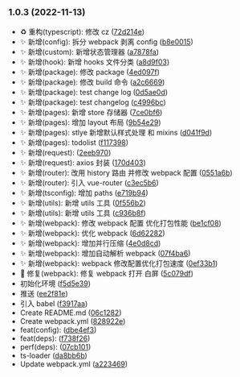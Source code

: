 ## <small>1.0.3 (2022-11-13)</small>

- ♻️ 重构(typescript): 修改 cz ([72d214e](https://github.com/2401345934/webpack-vue-demo/commit/72d214e))
- ✨ 新增(config): 拆分 webpack 剥离 config ([b8e0015](https://github.com/2401345934/webpack-vue-demo/commit/b8e0015))
- ✨ 新增(custom): 新增状态管理器 ([a7878fa](https://github.com/2401345934/webpack-vue-demo/commit/a7878fa))
- ✨ 新增(hook): 新增 hooks 文件分类 ([a8d9f03](https://github.com/2401345934/webpack-vue-demo/commit/a8d9f03))
- ✨ 新增(package): 修改 package ([4ed097f](https://github.com/2401345934/webpack-vue-demo/commit/4ed097f))
- ✨ 新增(package): 修改 build 命令 ([a2c6669](https://github.com/2401345934/webpack-vue-demo/commit/a2c6669))
- ✨ 新增(package): test change log ([0d5ae0d](https://github.com/2401345934/webpack-vue-demo/commit/0d5ae0d))
- ✨ 新增(package): test changelog ([c4996bc](https://github.com/2401345934/webpack-vue-demo/commit/c4996bc))
- ✨ 新增(pages): 新增 store 存储器 ([7ce0bf6](https://github.com/2401345934/webpack-vue-demo/commit/7ce0bf6))
- ✨ 新增(pages): 增加 layout 布局 ([9b54e29](https://github.com/2401345934/webpack-vue-demo/commit/9b54e29))
- ✨ 新增(pages): stlye 新增默认样式处理 和 mixins ([d041f9d](https://github.com/2401345934/webpack-vue-demo/commit/d041f9d))
- ✨ 新增(pages): todolist ([f117398](https://github.com/2401345934/webpack-vue-demo/commit/f117398))
- ✨ 新增(request): ([2eeb970](https://github.com/2401345934/webpack-vue-demo/commit/2eeb970))
- ✨ 新增(request): axios 封装 ([170d403](https://github.com/2401345934/webpack-vue-demo/commit/170d403))
- ✨ 新增(router): 改用 history 路由 并修改 webpack 配置 ([0551a6b](https://github.com/2401345934/webpack-vue-demo/commit/0551a6b))
- ✨ 新增(router): 引入 vue-router ([c3ec5b6](https://github.com/2401345934/webpack-vue-demo/commit/c3ec5b6))
- ✨ 新增(tsconfig): 增加 paths ([e719b94](https://github.com/2401345934/webpack-vue-demo/commit/e719b94))
- ✨ 新增(utils): 新增 utils 工具 ([0f556b2](https://github.com/2401345934/webpack-vue-demo/commit/0f556b2))
- ✨ 新增(utils): 新增 utils 工具 ([c936b8f](https://github.com/2401345934/webpack-vue-demo/commit/c936b8f))
- ✨ 新增(webpack): 修改 webpack 配置 优化打包性能 ([be1cf08](https://github.com/2401345934/webpack-vue-demo/commit/be1cf08))
- ✨ 新增(webpack): 优化 webpack ([6d62282](https://github.com/2401345934/webpack-vue-demo/commit/6d62282))
- ✨ 新增(webpack): 增加并行压缩 ([4e0d8cd](https://github.com/2401345934/webpack-vue-demo/commit/4e0d8cd))
- ✨ 新增(webpack): 增加自动解析 webpack ([07f4ba6](https://github.com/2401345934/webpack-vue-demo/commit/07f4ba6))
- ✨ 新增(webpack): webpack 修改配置优化打包速度 ([0ef33b1](https://github.com/2401345934/webpack-vue-demo/commit/0ef33b1))
- 🐛 修复(webpack): 修复 webpack 打开 白屏 ([5c079df](https://github.com/2401345934/webpack-vue-demo/commit/5c079df))
- 初始化环境 ([f5d5e39](https://github.com/2401345934/webpack-vue-demo/commit/f5d5e39))
- 推送 ([ee2f81e](https://github.com/2401345934/webpack-vue-demo/commit/ee2f81e))
- 引入 babel ([f3917aa](https://github.com/2401345934/webpack-vue-demo/commit/f3917aa))
- Create README.md ([06c1282](https://github.com/2401345934/webpack-vue-demo/commit/06c1282))
- Create webpack.yml ([828922e](https://github.com/2401345934/webpack-vue-demo/commit/828922e))
- feat(config): ([dbe4ef3](https://github.com/2401345934/webpack-vue-demo/commit/dbe4ef3))
- feat(deps): ([f738f26](https://github.com/2401345934/webpack-vue-demo/commit/f738f26))
- perf(deps): ([07cb101](https://github.com/2401345934/webpack-vue-demo/commit/07cb101))
- ts-loader ([da8bb6b](https://github.com/2401345934/webpack-vue-demo/commit/da8bb6b))
- Update webpack.yml ([a223469](https://github.com/2401345934/webpack-vue-demo/commit/a223469))
